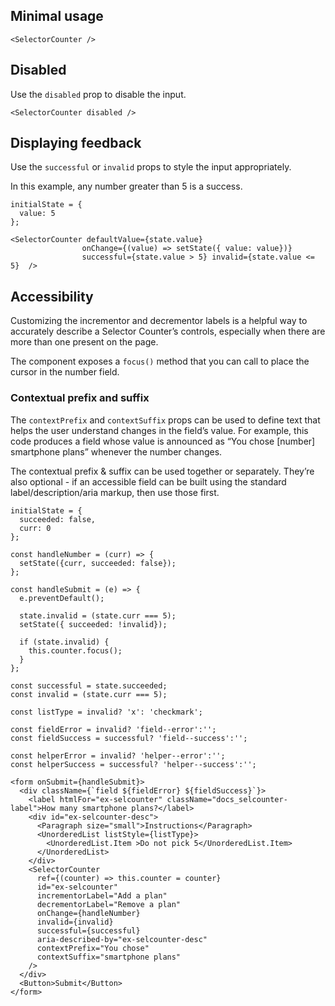 ## Minimal usage

```
<SelectorCounter />
```

## Disabled

Use the `disabled` prop to disable the input.

```
<SelectorCounter disabled />
```

## Displaying feedback

Use the `successful` or `invalid` props to style the input appropriately.

In this example, any number greater than 5 is a success.


```
initialState = {
  value: 5
};

<SelectorCounter defaultValue={state.value}
                onChange={(value) => setState({ value: value})}
                successful={state.value > 5} invalid={state.value <= 5}  />
```

## Accessibility

Customizing the incrementor and decrementor labels is a helpful way to accurately describe a Selector Counter’s controls, especially when there are more than one present on the page.

The component exposes a `focus()` method that you can call to place the cursor in the number field.

### Contextual prefix and suffix

The `contextPrefix` and `contextSuffix` props can be used to define text that helps the user understand changes in the field’s value. For example, this code produces a field whose value is announced as “You chose [number] smartphone plans” whenever the number changes.

The contextual prefix & suffix can be used together or separately. They’re also optional - if an accessible field can be built using the standard label/description/aria markup, then use those first.

```
initialState = {
  succeeded: false,
  curr: 0
};

const handleNumber = (curr) => {
  setState({curr, succeeded: false});
};

const handleSubmit = (e) => {
  e.preventDefault();

  state.invalid = (state.curr === 5);
  setState({ succeeded: !invalid});

  if (state.invalid) {
    this.counter.focus();
  }
};

const successful = state.succeeded;
const invalid = (state.curr === 5);

const listType = invalid? 'x': 'checkmark';

const fieldError = invalid? 'field--error':'';
const fieldSuccess = successful? 'field--success':'';

const helperError = invalid? 'helper--error':'';
const helperSuccess = successful? 'helper--success':'';

<form onSubmit={handleSubmit}>
  <div className={`field ${fieldError} ${fieldSuccess}`}>
    <label htmlFor="ex-selcounter" className="docs_selcounter-label">How many smartphone plans?</label>
    <div id="ex-selcounter-desc">
      <Paragraph size="small">Instructions</Paragraph>
      <UnorderedList listStyle={listType}>
        <UnorderedList.Item >Do not pick 5</UnorderedList.Item>
      </UnorderedList>
    </div>
    <SelectorCounter
      ref={(counter) => this.counter = counter}
      id="ex-selcounter"
      incrementorLabel="Add a plan"
      decrementorLabel="Remove a plan"
      onChange={handleNumber}
      invalid={invalid}
      successful={successful}
      aria-described-by="ex-selcounter-desc"
      contextPrefix="You chose"
      contextSuffix="smartphone plans"
    />
  </div>
  <Button>Submit</Button>
</form>
```
